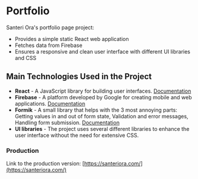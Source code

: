 # Portfolio

Santeri Ora's portfolio page project:
- Provides a simple static React web application
- Fetches data from Firebase
- Ensures a responsive and clean user interface with different UI libraries and CSS

## Main Technologies Used in the Project

- **React** - A JavaScript library for building user interfaces. [Documentation](https://reactjs.org/docs/getting-started.html)
- **Firebase** - A platform developed by Google for creating mobile and web applications. [Documentation](https://firebase.google.com/docs)
- **Formik** - A small library that helps with the 3 most annoying parts: Getting values in and out of form state, Validation and error messages, Handling form submission. [Documentation](https://formik.org/docs/overview)
- **UI libraries** - The project uses several different libraries to enhance the user interface without the need for extensive CSS.

### Production
Link to the production version: [https://santeriora.com/](https://santeriora.com/)